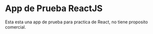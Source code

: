 # App de Prueba ReactJS

Esta esta una app de prueba  para practica de React, no tiene proposito comercial.